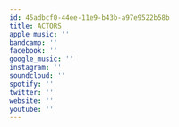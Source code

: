 ```yaml
---
id: 45adbcf0-44ee-11e9-b43b-a97e9522b58b
title: ACTORS
apple_music: ''
bandcamp: ''
facebook: ''
google_music: ''
instagram: ''
soundcloud: ''
spotify: ''
twitter: ''
website: ''
youtube: ''
---
```

